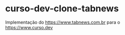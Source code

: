 # curso-dev-clone-tabnews

Implementação do https://www.tabnews.com.br para o https://www.curso.dev

